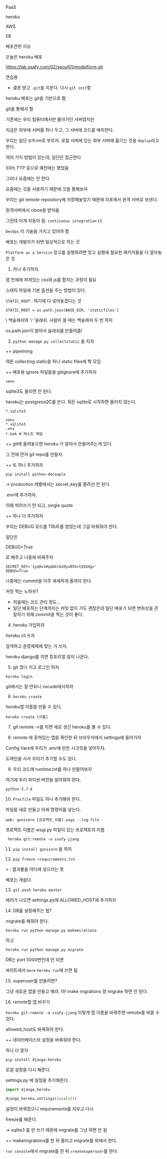 PaaS

heroku

AWS

EB



배포관련 이슈



오늘은 heroku 배포

https://lab.ssafy.com/02/seoul01/modelform.git

연습용 

- 클론 받고 `.git`을 지운다. 다시 `git init`함



heroku 배포는 git을 기반으로 함

git을 통해서 함





기존에는 우리 컴퓨터에서만 돌아가던 서버였지만

지금은 외부에 서버를 하나 두고, 그 서버에 코드를 배치한다.

우리는 일단 `원격서버`로 부르자. 로컬 서버에 있는 외부 서버에 옮기는 것을 `deploy`라고 한다.



여러 가지 방법이 있는데, 일단은 접근한다.

SSH, FTP 등으로 예전에는 했었음

그러나 요즘에는 안 한다.

요즘에는 깃을 사용하기 때문에 깃을 통해보자

우리는 git remote repository에 저장해놓았기 때문에 리포에서 원격 서버로 보낸다.

원격서버에서 clone을 받아옴

그런데 이게 자동이 됨. `continuous integration` `CI`

`DevOps` 이 기술을 가지고 있어야 함



배포는 개발자가 되면 일상적으로 하는 것

`Platform as a Service` 장고를 실행하려면 장고 실행에 필요한 패키지들을 다 깔아놓은 것



1) 하나 추가하자. 

앱 전체에 퍼져있는 css와 js를 합치는 과정이 필요

스태틱 파일에 기본 옵션을 주는 방법이 있다.

`STATIC_ROOT` : 여기에 다 넣어놓겠다는 것

`STATIC_ROOT = os.path.join(BASE_DIR, 'staticfiles')`

\\  백슬래쉬와 '/ '슬래쉬. 사람이 쓸 때는 백슬래쉬 두 번 하자

os.path.join이 알아서 슬래쉬를 만들어줌! 



2) `python manage.py collectstatic` 을 치자

++ pipelining

여튼 collecting static을 하니 static files에 쫙 모임



++ 배포용 ignore 파일들을  gitignore에 추가하자

`venv`

sqlite3도 올리면 안 된다.

heroku는 postgressQC를 쓴다. 뭐든 sqlite로 시작하면 올리지 않는다.

`*.sqlite3`

```
venv
*.sqlite3
.env
*.bak # 텍스트 백업
```



++ git에 올려놓으면 heroku 가 알아서 만들어주는게 있다.

그 전에 먼저 git repo를 만들자.



++ 또 하나 추가하자

`pip install python-decouple`

-> production 레벨에서는 secret_key를 올려선 안 된다.

.env에 추가하자.

이때 띄어쓰기 안 되고, single quote

++ 하나 더 추가하자

우리는 DEBUG 모드를 TRUE를 썼었는데 그걸 바꿔줘야 한다.

일단은 

DEBUG=True

로 해주고 나중에 바꿔주자

```.env
SECRET_KEY='1yq0vi#qabb(mz0yu05h=t$5b4g='
DEBUG=True
```



나중에는 commit을 아주 세세하게 올려야 한다.

커밋 찍는 노하우?

- 처음에는 코드 관리 정도...
- 일단 배포하는 단계까지는 커밋 없이 가도 괜찮은데 일단 배포가 되면 변화상을 관찰하기 위해 commit을 찍는 것이 좋다.



4) heroku 가입하자

heroku cli 쓰자

검색하고 운영체제에 맞는 거 쓰자.

heroku django를 치면 튜토리얼 많이 나온다.



5) git 껐다 키고 로그인 하자

`heroku login`



git에서는 잘 안되니 vscode에서하자



6) `heroku create`

heroku앱 이름을 만들 수 있다.

`heroku create [이름]`



7) git remote -v를 치면 새로 생긴 heroku를 볼 수 있다.



8) remote 에 꽂쳐있는 앱을 확인한 뒤 브라우저에서 settings에 들어가자

Config Vars에 우리가 .env에 만든 시크릿을 넣어두자.



도메인을 사서 우리가 추가할 수도 있다.



9) 우리 코드에 runtime.txt를 하나 만들어보자

여기에 우리 파이썬 버전을 알려줘야 한다.

`python-3.7.4`



10) `Procfile` 파일도 하나 추가해야 한다. 

파일을 새로 만들고 아래 명령어를 넣는다.

`web: gunicorn [프로젝트_이름].wsgi --log-file -`

프로젝트 이름은 wsgi.py 파일이 있는 프로젝트의 이름



```
 heroku git:remote -a ssafy-jjang
```



11) `pip install gunicorn` 을 하자



12) `pip freeze >requirements.txt `

\> : 결과물을 어디에 넣으라는 뜻



배포는 개쉽다.

13) `git push heroku master`

에러가 나오면 settings.py에 ALLOWED_HOST에 추가하자



14) DB를 설정해주는 법?

migrate를 해줘야 한다.

`heroku run python manage.py makemirations`

하고 

`heroku run python manage.py migrate`



DB는 port 5000번인데 안 되면

싸이트에서 `more` `heroku run`에 쓰면 됨



15) superuser를 만들려면?

그냥 새로운 앱을 만들고 해라. 아! make migrations 랑 migrate 하면 안 된다.



16) remote할 앱 바꾸기

`heroku git:remote -a ssafy-jjang` 이렇게 앱 이름을 바꿔주면 remote를 바꿀 수 있다.

allowed_host도 바꿔줘야 한다.



++ 데이터베이스의 설정을 바꿔줘야 한다.

하나 더 깔자

`pip install django-heroku`

로컬 설정을 다시 해준다.

settings.py 에 설정을 추가해준다.

```python
import django_heroku

django_heroku.settings(locals())
```

설정이 바뀌었으니 requirements를 지우고 다시

freeze를 해준다.

-> sqlite3 를 안 쓰기 때문에 migrate를 그냥 하면 안 됨

++ makemigrations를 한 뒤 올리고 migrate를 위에서 한다.

`run console`에서 migrate를 한 뒤 `createsuperuser`를 한다.

